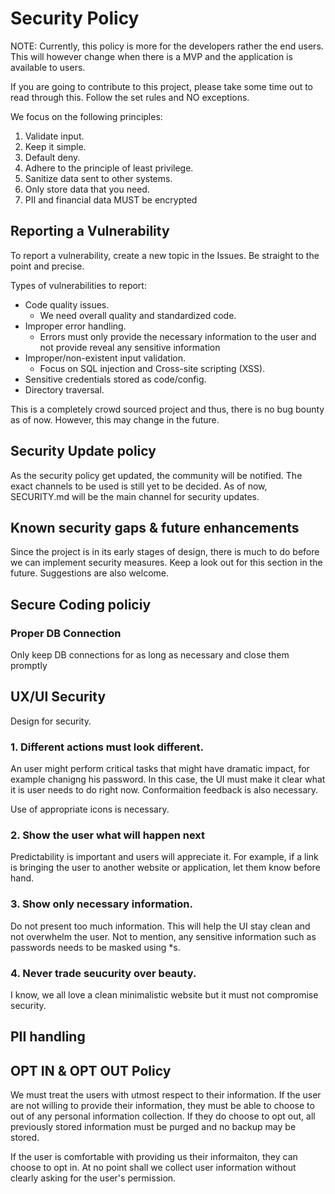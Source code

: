 # Security Policy

NOTE: Currently, this policy is more for the developers rather the end users. This will however change when there is a MVP and the application is available to users. 

If you are going to contribute to this project, please take some time out to read through this. Follow the set rules and NO exceptions. 

We focus on the following principles:

1. Validate input.
2. Keep it simple.
3. Default deny.
4. Adhere to the principle of least privilege.
5. Sanitize data sent to other systems.
6. Only store data that you need. 
7. PII and financial data MUST be encrypted

## Reporting a Vulnerability

To report a vulnerability, create a new topic in the Issues. Be straight to the point and precise. 


Types of vulnerabilities to report:

* Code quality issues.
  * We need overall quality and standardized code.
* Improper error handling.
  * Errors must only provide the necessary information to the user and not provide reveal any sensitive information
* Improper/non-existent input validation.
  * Focus on SQL injection and Cross-site scripting (XSS). 
* Sensitive credentials stored as code/config.
* Directory traversal.

This is a completely crowd sourced project and thus, there is no bug bounty as of now. However, this may change in the future.

## Security Update policy

As the security policy get updated, the community will be notified. The exact channels to be used is still yet to be decided. As of now, SECURITY.md will be the main channel for security updates.

## Known security gaps & future enhancements

Since the project is in its early stages of design, there is much to do before we can implement security measures. Keep a look out for this section in the future. Suggestions are also welcome.

## Secure Coding policiy

### Proper DB Connection

Only keep DB connections for as long as necessary and close them promptly

## UX/UI Security

Design for security. 

### 1. Different actions must look different. 

An user might perform critical tasks that might have dramatic impact, for example chanigng his password. In this case, the UI must make it clear what it is user needs to do right now. Conformaition feedback is also necessary. 

Use of appropriate icons is necessary.

### 2. Show the user what will happen next

Predictability is important and users will appreciate it. For example, if a link is bringing the user to another website or application, let them know before hand. 

### 3. Show only necessary information.

Do not present too much information. This will help the UI stay clean and not overwhelm the user. Not to mention, any sensitive information such as passwords needs to be masked using *s.

### 4. Never trade seucurity over beauty.

I know, we all love a clean minimalistic website but it must not compromise security. 

## PII handling


## OPT IN & OPT OUT Policy

We must treat the users with utmost respect to their information. If the user are not willing to provide their information, they must be able to choose to out of any personal information collection. If they do choose to opt out, all previously stored information must be purged and no backup may be stored. 

If the user is comfortable with providing us their informaiton, they can choose to opt in. At no point shall we collect user information without clearly asking for the user's permission. 



 
